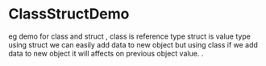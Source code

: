 # ClassStructDemo

eg demo for class and struct ,
class is reference type
struct is value type
using struct we can easily add data to new object
but using class if we add data to new object it will affects on previous object value.
.
